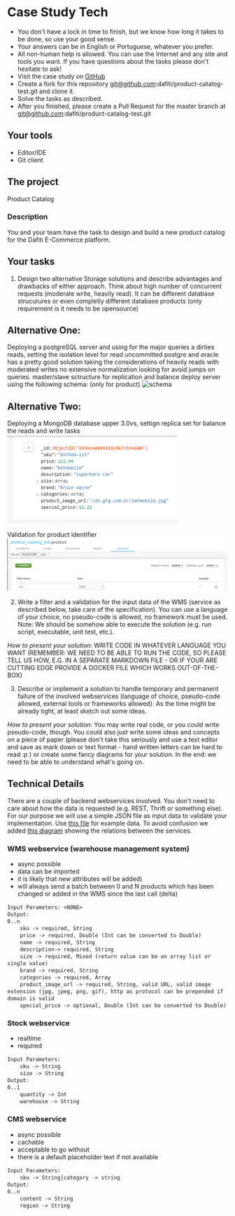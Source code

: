 # Case Study Tech

- You don't have a lock in time to finish, but we know how long it takes to be
  done, so use your good sense.
- Your answers can be in English or Portuguese, whatever you prefer.
- All non-human help is allowed. You can use the Internet and any site and
  tools you want. If you have questions about the tasks please don't hesitate to
  ask!
- Visit the case study on [GitHub](https://github.com/dafiti/product-catalog-test)
- Create a fork for this repository git@github.com:dafiti/product-catalog-test.git
  and clone it.
- Solve the tasks as described.
- After you finished, please create a Pull Request for the master branch at
  git@github.com:dafiti/product-catalog-test.git

## Your tools
- Editor/IDE
- Git client

## The project
Product Catalog

### Description
You and your team have the task to design and build a new product catalog for
the Dafiti E-Commerce platform.

## Your tasks
1. Design two alternative Storage solutions and describe advantages and
   drawbacks of either approach. Think about high number of concurrent requests
   (moderate write, heavily read). It can be different database strucutures or
   even completly different database products (only requirement is it needs to
   be opensource)

## Alternative One:
  Deploying a postgreSQL server and using for the major queries a dirties reads, setting the isolation level for read uncommitted
  postgre and oracle has a pretty good solution taking  the considerations of heavily reads with moderated writes
  no extensive normalization looking for avoid jumps on queries.
  master/slave sctructure for replication and balance
  deploy server using the following schema: (only for product)
 ![schema](postgre.png)

## Alternative Two:
  Deploying a MongoDB database upper 3.0vs, 
  settign replica set for balance the reads and write tasks 
  ![mongoschema](mongoSchema.PNG)

  Validation for product identifier 
  ![validation](validationMSchema.png)





2. Write a filter and a validation for the input data of the WMS (service as
   described below, take care of the specification). You can use a language of
   your choice, no pseudo-code is allowed, no framework must be used.
   Note: We should be somehow able to execute the solution (e.g. run script,
   executable, unit test, etc.).

*How to present your solution:* WRITE CODE IN WHATEVER LANGUAGE YOU WANT
 (REMEMBER: WE NEED TO BE ABLE TO RUN THE CODE, SO PLEASE TELL US HOW, E.G.
 IN A SEPARATE MARKDOWN FILE - OR IF YOUR ARE CUTTING EDGE PROVIDE A DOCKER
 FILE WHICH WORKS OUT-OF-THE-BOX)


3. Describe or implement a solution to handle temporary and permanent failure
   of the involved webservices (language of choice, pseudo-code allowed,
   external tools or frameworks allowed). As the time might be already tight,
   at least sketch out some ideas.

*How to present your solution:* You may write real code, or you could write
 pseudo-code, though. You could also just write some ideas and concepts on a
 piece of paper (please don't take this seriously and use a text editor and
 save as mark down or text format - hand written letters can be hard to read :p )
 or create some fancy diagrams for your solution.
 In the end: we need to be able to understand what's going on.

## Technical Details
There are a couple of backend webservices involved. You don't need to care about
how the data is requested (e.g. REST, Thrift or something else). For our purpose
we will use a simple JSON file as input data to validate your implementation.
Use [this file](wms_product_data.json) for example data.
To avoid confusion we added [this diagram](product_catalog_test.png) showing the
relations between the services.

### WMS webservice (warehouse management system)
- async possible
- data can be imported
- it is likely that new attributes will be added)
- will always send a batch between 0 and N products which has been changed or
  added in the WMS since the last call (delta)

```
Input Parameters: <NONE>
Output:
0..n
    sku -> required, String
    price -> required, Double (Int can be converted to Double)
    name -> required, String
    description-> required, String
    size -> required, Mixed (return value can be an array list or single value)
    brand -> required, String
    categories -> required, Array
    product_image_url -> required, String, valid URL, valid image extension (jpg, jpeg, png, gif), http as protocol can be prepended if domain is valid
    special_price -> optional, Double (Int can be converted to Double)
```


### Stock webservice
- realtime
- required

```
Input Parameters:
    sku -> String
    size -> String
Output:
0..1
    quantity -> Int
    warehouse -> String
```

### CMS webservice
- async possible
- cachable
- acceptable to go without
- there is a default placeholder text if not available

```
Input Parameters:
    sku -> String|category -> string
Output:
0..n
    content -> String
    region -> String
```

